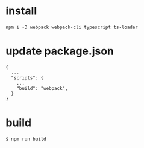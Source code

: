 # install
```
npm i -D webpack webpack-cli typescript ts-loader
```

# update package.json
```
{
  ...
  "scripts": {
    ...
    "build": "webpack",
  }
}
```

# build
```
$ npm run build
```
